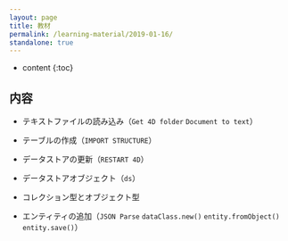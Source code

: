 ```yaml
---
layout: page
title: 教材
permalink: /learning-material/2019-01-16/
standalone: true
---
```

    
* content
{:toc}

## 内容

* テキストファイルの読み込み（``Get 4D folder`` ``Document to text``）

* テーブルの作成（``IMPORT STRUCTURE``）

* データストアの更新（``RESTART 4D``）

* データストアオブジェクト（``ds``）

* コレクション型とオブジェクト型

* エンティティの追加（``JSON Parse`` ``dataClass.new()`` ``entity.fromObject()`` ``entity.save()``）
